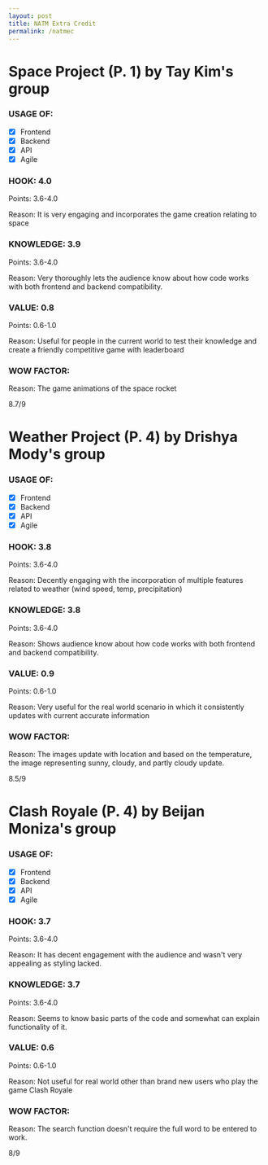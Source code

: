 ```yaml
---
layout: post
title: NATM Extra Credit
permalink: /natmec
---
```

# Space Project (P. 1) by Tay Kim's group

### USAGE OF:

- [x]  Frontend
- [x]  Backend
- [x]  API
- [x]  Agile

### HOOK: 4.0

Points: 3.6-4.0

Reason: It is very engaging and incorporates the game creation relating to space

### KNOWLEDGE: 3.9

Points: 3.6-4.0

Reason: Very thoroughly lets the audience know about how code works with both frontend and backend compatibility.

### VALUE: 0.8

Points: 0.6-1.0

Reason: Useful for people in the current world to test their knowledge and create a friendly competitive game with leaderboard

### WOW FACTOR: 

Reason: The game animations of the space rocket

8.7/9

# Weather Project (P. 4) by Drishya Mody's group

### USAGE OF:

- [x]  Frontend
- [x]  Backend
- [x]  API
- [x]  Agile

### HOOK: 3.8

Points: 3.6-4.0

Reason: Decently engaging with the incorporation of multiple features related to weather (wind speed, temp, precipitation)

### KNOWLEDGE: 3.8

Points: 3.6-4.0

Reason: Shows audience know about how code works with both frontend and backend compatibility.

### VALUE: 0.9

Points: 0.6-1.0

Reason: Very useful for the real world scenario in which it consistently updates with current accurate information

### WOW FACTOR:
Reason: The images update with location and based on the temperature, the image representing sunny, cloudy, and partly cloudy update.

8.5/9


# Clash Royale (P. 4) by Beijan Moniza's group

### USAGE OF:

- [x]  Frontend
- [x]  Backend
- [x]  API
- [x]  Agile

### HOOK: 3.7

Points: 3.6-4.0

Reason: It has decent engagement with the audience and wasn't very appealing as styling lacked.

### KNOWLEDGE: 3.7

Points: 3.6-4.0

Reason: Seems to know basic parts of the code and somewhat can explain functionality of it.

### VALUE: 0.6

Points: 0.6-1.0

Reason: Not useful for real world other than brand new users who play the game Clash Royale

### WOW FACTOR:

Reason:  The search function doesn't require the full word to be entered to work.

8/9